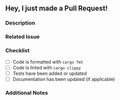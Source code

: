 ## Hey, I just made a Pull Request!

<!-- Please describe what you added or changed, and add a screenshot if applicable.
     This helps us understand the change and review it faster. -->

### Description

<!--- Describe your changes in detail -->

### Related Issue

<!--- If this PR addresses an issue, please link to it. -->

### Checklist

- [ ] Code is formatted with `cargo fmt`
- [ ] Code is linted with `cargo clippy`
- [ ] Tests have been added or updated
- [ ] Documentation has been updated (if applicable)

### Additional Notes

<!--- Any additional information that might be useful during the review process -->